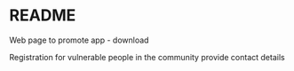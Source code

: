 # README

Web page to promote app - download 

Registration for vulnerable people in the community provide contact details
